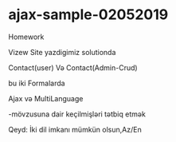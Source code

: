 ﻿# ajax-sample-02052019

Homework


Vizew Site yazdigimiz solutionda

Contact(user)
Və Contact(Admin-Crud)

bu iki Formalarda

Ajax və
MultiLanguage

-mövzusuna dair keçilmişləri tətbiq etmək

Qeyd:
İki dil imkanı mümkün olsun,Az/En

